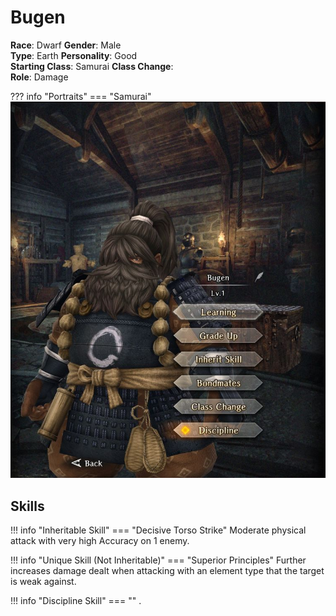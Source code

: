 # Bugen

**Race**: Dwarf
**Gender**: Male  
**Type**: Earth
**Personality**: Good  
**Starting Class**: Samurai
**Class Change**:   
**Role**: Damage

??? info "Portraits"
    === "Samurai"
        ![](../img/bugen-samurai.jpg)

## Skills

!!! info "Inheritable Skill"
    === "Decisive Torso Strike"
        Moderate physical attack with very high Accuracy on 1 enemy.

!!! info "Unique Skill (Not Inheritable)"
    === "Superior Principles"
        Further increases damage dealt when attacking with an element type that the target is weak against.

!!! info "Discipline Skill"
    === ""
        .
